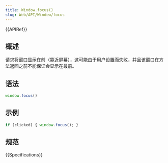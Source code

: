 ```yaml
---
title: Window.focus()
slug: Web/API/Window/focus
---
```


{{APIRef}}

## 概述

请求将窗口显示在前（靠近屏幕），这可能由于用户设置而失败，并且该窗口在方法返回之前不能保证会显示在最前。

## 语法

```js
window.focus()
```

## 示例

```js
if (clicked) { window.focus(); }
```

## 规范

{{Specifications}}

